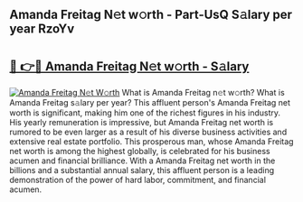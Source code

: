 ## Amanda Freitag N𝚎t w𝚘rth - Part-UsQ S𝚊lary per year RzoYv

# <h2><a href="http://gc3xini.nevu.top/?p=Amanda+Freitag">🔗 👉🔴 Amanda Freitag N𝚎t w𝚘rth - S𝚊lary</a></h2>

[![Amanda Freitag N𝚎t W𝚘rth](https://i.imgur.com/Oavwk0R.jpeg)](http://gc3xini.nevu.top/?p=Amanda+Freitag)
What is Amanda Freitag n𝚎t w𝚘rth? What is Amanda Freitag s𝚊lary per year?
This affluent person's Amanda Freitag net worth is significant, making him one of the richest figures in his industry. His yearly remuneration is impressive, but Amanda Freitag net worth is rumored to be even larger as a result of his diverse business activities and extensive real estate portfolio. This prosperous man, whose Amanda Freitag net worth is among the highest globally, is celebrated for his business acumen and financial brilliance. With a Amanda Freitag net worth in the billions and a substantial annual salary, this affluent person is a leading demonstration of the power of hard labor, commitment, and financial acumen.
